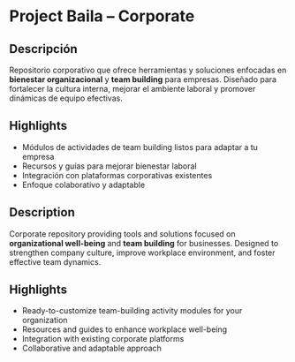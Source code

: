 # Project Baila – Corporate

##  Descripción
Repositorio corporativo que ofrece herramientas y soluciones enfocadas en **bienestar organizacional** y **team building** para empresas. Diseñado para fortalecer la cultura interna, mejorar el ambiente laboral y promover dinámicas de equipo efectivas.

##  Highlights
- Módulos de actividades de team building listos para adaptar a tu empresa
- Recursos y guías para mejorar bienestar laboral
- Integración con plataformas corporativas existentes
- Enfoque colaborativo y adaptable

## Description
Corporate repository providing tools and solutions focused on **organizational well-being** and **team building** for businesses. Designed to strengthen company culture, improve workplace environment, and foster effective team dynamics.

## Highlights
- Ready-to-customize team-building activity modules for your organization
- Resources and guides to enhance workplace well-being
- Integration with existing corporate platforms
- Collaborative and adaptable approach
